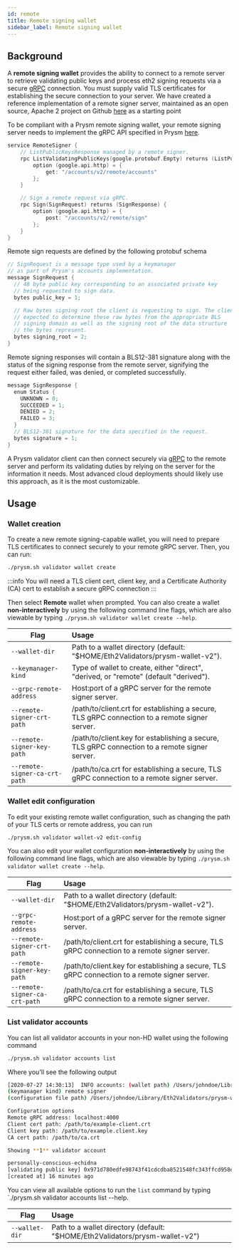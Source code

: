 ```yaml
---
id: remote
title: Remote signing wallet
sidebar_label: Remote signing wallet
---
```


## Background

A **remote signing wallet** provides the ability to connect to a remote server to retrieve validating public keys and process eth2 signing requests via a secure [gRPC](https://grpc.io) connection. You must supply valid TLS certificates for establishing the secure connection to your server. We have created a reference implementation of a remote signer server, maintained as an open source, Apache 2 project on Github [here](https://github.com/prysmaticlabs/remote-signer) as a starting point

To be compliant with a Prysm remote signing wallet, your remote signing server needs to implement the gRPC API specified in Prysm [here](https://github.com/prysmaticlabs/prysm/blob/7fff4ec41165e6581dda352b362d77fc6ca2710d/proto/validator/accounts/v2/keymanager.proto#L12).

```go
service RemoteSigner {
    // ListPublicKeysResponse managed by a remote signer.
    rpc ListValidatingPublicKeys(google.protobuf.Empty) returns (ListPublicKeysResponse) {
        option (google.api.http) = {
            get: "/accounts/v2/remote/accounts"
        };
    }

    // Sign a remote request via gRPC.
    rpc Sign(SignRequest) returns (SignResponse) {
        option (google.api.http) = {
            post: "/accounts/v2/remote/sign"
        };
    }
}
```

Remote sign requests are defined by the following protobuf schema

```go
// SignRequest is a message type used by a keymanager
// as part of Prysm's accounts implementation.
message SignRequest {
  // 48 byte public key corresponding to an associated private key
  // being requested to sign data.
  bytes public_key = 1;

  // Raw bytes signing root the client is requesting to sign. The client is
  // expected to determine these raw bytes from the appropriate BLS
  // signing domain as well as the signing root of the data structure
  // the bytes represent.
  bytes signing_root = 2;
}
```

Remote signing responses will contain a BLS12-381 signature along with the
status of the signing response from the remote server, signifying the
request either failed, was denied, or completed successfully.

```go
message SignResponse {
  enum Status {
    UNKNOWN = 0;
    SUCCEEDED = 1;
    DENIED = 2;
    FAILED = 3;
  }
  // BLS12-381 signature for the data specified in the request.
  bytes signature = 1;
}
```

A Prysm validator client can then connect securely via [gRPC](https://grpc.io) to the remote server and perform its validating duties by relying on the server for the information it needs. Most advanced cloud deployments should likely use this approach, as it is the most customizable.

## Usage

### Wallet creation

To create a new remote signing-capable wallet, you will need to prepare TLS certificates to connect securely to your remote gRPC server. Then, you can run:

```bash
./prysm.sh validator wallet create
```

:::info
You will need a TLS client cert, client key, and a Certificate Authority (CA) cert to establish a secure gRPC connection
:::

Then select **Remote** wallet when prompted. You can also create a wallet **non-interactively** by using the following command line flags, which are also viewable by typing `./prysm.sh validator wallet create --help`.

| Flag          | Usage         |
| ------------- |:-------------|
| `--wallet-dir` | Path to a wallet directory (default: "$HOME/Eth2Validators/prysm-wallet-v2").
| `--keymanager-kind`     | Type of wallet to create, either "direct", "derived, or "remote" (default "derived").
| `--grpc-remote-address`     | Host:port of a gRPC server for the remote signer server.
| `--remote-signer-crt-path`     | /path/to/client.crt for establishing a secure, TLS gRPC connection to a remote signer server.
| `--remote-signer-key-path`     | /path/to/client.key for establishing a secure, TLS gRPC connection to a remote signer server.
| `--remote-signer-ca-crt-path`     | /path/to/ca.crt for establishing a secure, TLS gRPC connection to a remote signer server.

### Wallet edit configuration

To edit your existing remote wallet configuration, such as changing the path of your TLS certs or remote address, you can run

```bash
./prysm.sh validator wallet-v2 edit-config
```

You can also edit your wallet configuration **non-interactively** by using the following command line flags, which are also viewable by typing `./prysm.sh validator wallet create --help`.

| Flag          | Usage         |
| ------------- |:-------------|
| `--wallet-dir` | Path to a wallet directory (default: "$HOME/Eth2Validators/prysm-wallet-v2").
| `--grpc-remote-address`     | Host:port of a gRPC server for the remote signer server.
| `--remote-signer-crt-path`     | /path/to/client.crt for establishing a secure, TLS gRPC connection to a remote signer server.
| `--remote-signer-key-path`     | /path/to/client.key for establishing a secure, TLS gRPC connection to a remote signer server.
| `--remote-signer-ca-crt-path`     | /path/to/ca.crt for establishing a secure, TLS gRPC connection to a remote signer server.

### List validator accounts

You can list all validator accounts in your non-HD wallet using the following command

```bash
./prysm.sh validator accounts list
```

Where you'll see the following output

```bash
[2020-07-27 14:30:13]  INFO accounts: (wallet path) /Users/johndoe/Library/Eth2Validators/prysm-wallet-v2
(keymanager kind) remote signer
(configuration file path) /Users/johndoe/Library/Eth2Validators/prysm-wallet-v2/remote/keymanageropts.json

Configuration options
Remote gRPC address: localhost:4000
Client cert path: /path/to/example-client.crt
Client key path: /path/to/example.client.key
CA cert path: /path/to/ca.crt

Showing **1** validator account

personally-conscious-echidna
[validating public key] 0x971d780edfe98743f41cdcdba8521548fc343ffcd958e90968c4f1cc5a2e9b6ea11a984397c34c6cc13e9d4e8d14ce1e
[created at] 16 minutes ago
```

You can view all available options to run the `list` command by typing `./prysm.sh validator accounts list --help.

| Flag          | Usage         |
| ------------- |:-------------|
| `--wallet-dir` | Path to a wallet directory (default: "$HOME/Eth2Validators/prysm-wallet-v2")
